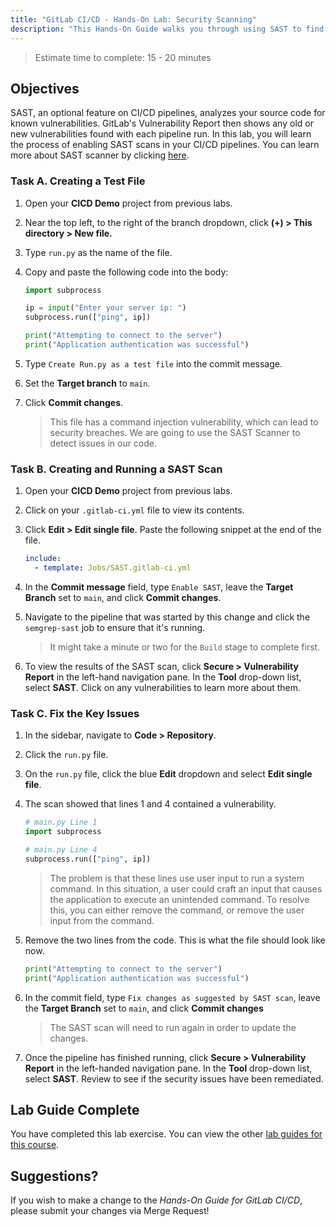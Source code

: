 ```yaml
---
title: "GitLab CI/CD - Hands-On Lab: Security Scanning"
description: "This Hands-On Guide walks you through using SAST to find and fix a security vulnerability in your code."
---
```


> Estimate time to complete: 15 - 20 minutes

## Objectives

SAST, an optional feature on CI/CD pipelines, analyzes your source code for known vulnerabilities. GitLab's Vulnerability Report then shows any old or new vulnerabilities found with each pipeline run. In this lab, you will learn the process of enabling SAST scans in your CI/CD pipelines. You can learn more about SAST scanner by clicking [here](https://docs.gitlab.com/ee/user/application_security/sast/).

### Task A. Creating a Test File

1. Open your **CICD Demo** project from previous labs.

1. Near the top left, to the right of the branch dropdown, click **(+) > This directory > New file.**

1. Type `run.py` as the name of the file.

1. Copy and paste the following code into the body:

    ```python
    import subprocess

    ip = input("Enter your server ip: ")
    subprocess.run(["ping", ip])

    print("Attempting to connect to the server")
    print("Application authentication was successful")
    ```

1. Type `Create Run.py as a test file` into the commit message.

1. Set the **Target branch** to `main`.

1. Click **Commit changes**.

    > This file has a command injection vulnerability, which can lead to security breaches. We are going to use the SAST Scanner to detect issues in our code.

### Task B. Creating and Running a SAST Scan

1. Open your **CICD Demo** project from previous labs.

1. Click on your `.gitlab-ci.yml` file to view its contents.

1. Click **Edit > Edit single file**. Paste the following snippet at the end of the file.

    ```yml
    include:
      - template: Jobs/SAST.gitlab-ci.yml
    ```

1. In the **Commit message** field, type `Enable SAST`, leave the **Target Branch** set to `main`, and click **Commit changes**.

1. Navigate to the pipeline that was started by this change and click the `semgrep-sast` job to ensure that it's running.

    > It might take a minute or two for the `Build` stage to complete first.

1. To view the results of the SAST scan, click **Secure > Vulnerability Report** in the left-hand navigation pane. In the **Tool** drop-down list, select **SAST**. Click on any vulnerabilities to learn more about them.

### Task C. Fix the Key Issues

1. In the sidebar, navigate to **Code > Repository**.

1. Click the `run.py` file.

1. On the `run.py` file, click the blue **Edit** dropdown and select **Edit single file**.

1. The scan showed that lines 1 and 4 contained a vulnerability.

    ```python
    # main.py Line 1
    import subprocess
    ```

    ```python
    # main.py Line 4
    subprocess.run(["ping", ip])
    ```

    > The problem is that these lines use user input to run a system command. In this situation, a user could craft an input that causes the application to execute an unintended command. To resolve this, you can either remove the command, or remove the user input from the command.

1. Remove the two lines from the code. This is what the file should look like now.

    ```python
    print("Attempting to connect to the server")
    print("Application authentication was successful")
    ```

1. In the commit field, type `Fix changes as suggested by SAST scan`, leave the **Target Branch** set to `main`, and click **Commit changes**

    > The SAST scan will need to run again in order to update the changes.

1. Once the pipeline has finished running, click **Secure > Vulnerability Report** in the left-handed navigation pane. In the **Tool** drop-down list, select **SAST**. Review to see if the security issues have been remediated.

## Lab Guide Complete

You have completed this lab exercise. You can view the other [lab guides for this course](/handbook/customer-success/professional-services-engineering/education-services/gitlabcicdhandson).

## Suggestions?

If you wish to make a change to the *Hands-On Guide for GitLab CI/CD*, please submit your changes via Merge Request!
